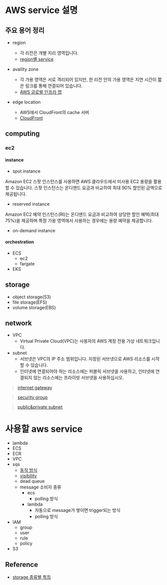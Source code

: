 # AWS service 설명

## 주요 용어 정리

* region
    - 각 리전은 개별 지리 영역입니다.
    - [region별 service](https://aws.amazon.com/ko/about-aws/global-infrastructure/regional-product-services/)

* availity zone
    - 각 가용 영역은 서로 격리되어 있지만, 한 리전 안의 가용 영역은 지연 시간이 짧은 링크를 통해 연결되어 있습니다.
    - [AWS 글로벌 인프라 맵](https://aws.amazon.com/ko/about-aws/global-infrastructure/)

* edge location
    - AWS에서 CloudFront의 cache 서버
    - [CloudFront](https://aws.amazon.com/ko/cloudfront/features/?nc=sn&loc=2)

## computing

### ec2

#### instance

* spot instance

Amazon EC2 스팟 인스턴스를 사용하면 AWS 클라우드에서 미사용 EC2 용량을 활용할 수 있습니다. 스팟 인스턴스는 온디맨드 요금과 비교하여 최대 90% 할인된 금액으로 제공됩니다.

* reserved instance

Amazon EC2 예약 인스턴스(RI)는 온디맨드 요금과 비교하여 상당한 할인 혜택(최대 75%)을 제공하며 특정 가용 영역에서 사용하는 경우에는 용량 예약을 제공합니다.

* on-demand instance

#### orchestration

* ECS
    - ec2
    - fargate
* EKS

## storage

* object storage(S3)
* file storage(EFS)
* volume storage(EBS)

## network

* VPC
    - Virtual Private Cloud(VPC)는 사용자의 AWS 계정 전용 가상 네트워크입니다.
* subnet
    - 서브넷은 VPC의 IP 주소 범위입니다. 지정된 서브넷으로 AWS 리소스를 시작할 수 있습니다.
    - 인터넷에 연결되어야 하는 리소스에는 퍼블릭 서브넷을 사용하고, 인터넷에 연결되지 않는 리소스에는 프라이빗 서브넷을 사용하십시오.

> [internet gateway](./images/internet-gateway.png)

> [security group](./images/security-diagram.png)

> [public&private subnet](./images/nat-gateway-diagram.png)

# 사용할 aws service

* lambda
* ECS
* ECR
* VPC
* sqs
    - [동작 방식](./images/sqs.png)
    - [visibility](https://docs.aws.amazon.com/ko_kr/AWSSimpleQueueService/latest/SQSDeveloperGuide/sqs-visibility-timeout.html)
    - dead queue
    - message 소비자 종류
        - ecs
            - polling 방식
        - lambda 
            - 자동으로 message가 쌓이면 trigger되는 방식
            - polling 방식
* IAM
    - group
    - user
    - rule
    - policy
* S3

## Reference
- [storage 종류별 특징](https://www.redhat.com/ko/topics/data-storage/file-block-object-storage)